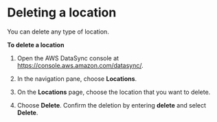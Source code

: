 # Deleting a location<a name="deleting-location"></a>

You can delete any type of location\.

**To delete a location**

1. Open the AWS DataSync console at [https://console\.aws\.amazon\.com/datasync/](https://console.aws.amazon.com/datasync/)\.

1. In the navigation pane, choose **Locations**\.

1. On the **Locations** page, choose the location that you want to delete\.

1. Choose **Delete**\. Confirm the deletion by entering **delete** and select **Delete**\.